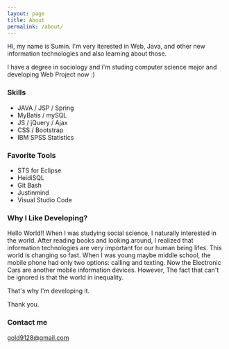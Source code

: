 ```yaml
---
layout: page
title: About
permalink: /about/
---
```


Hi, my name is Sumin. I'm very iterested in Web, Java, and other new information technologies and also learning about those.

I have a degree in sociology and i'm studing computer science major and developing Web Project now :)


### Skills

- JAVA / JSP / Spring
- MyBatis / mySQL
- JS / jQuery / Ajax
- CSS / Bootstrap
- IBM SPSS Statistics


### Favorite Tools

- STS for Eclipse
- HeidiSQL
- Git Bash
- Justinmind
- Visual Studio Code


### Why I Like Developing?

Hello World!!
When I was studying social science, I naturally interested in the world.
After reading books and looking around, I realized that information technologies are very important for our human being lifes.
This world is changing so fast. When I was young maybe middle school, the mobile phone had only two options: calling and texting.
Now the Electronic Cars are another mobile information devices. 
However, The fact that can't be ignored is that the world in inequality.

That's why I'm developing it.

Thank you.

### Contact me

[gold9128@gmail.com](mailto:gold9128@gmail.com)
